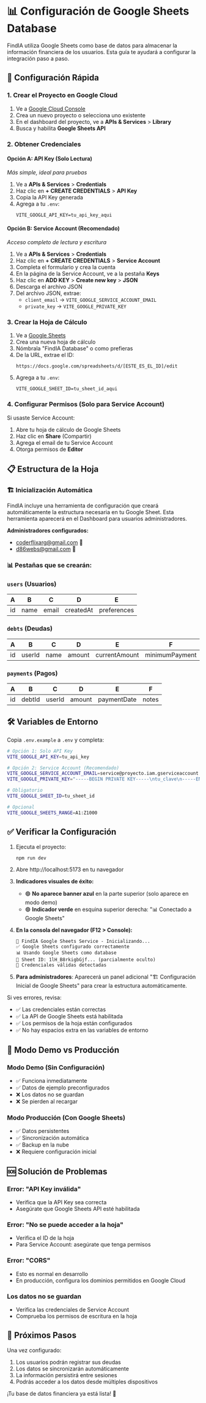 # 📊 Configuración de Google Sheets Database

FindIA utiliza Google Sheets como base de datos para almacenar la información financiera de los usuarios. Esta guía te ayudará a configurar la integración paso a paso.

## 🚀 Configuración Rápida

### 1. Crear el Proyecto en Google Cloud

1. Ve a [Google Cloud Console](https://console.cloud.google.com/)
2. Crea un nuevo proyecto o selecciona uno existente
3. En el dashboard del proyecto, ve a **APIs & Services** > **Library**
4. Busca y habilita **Google Sheets API**

### 2. Obtener Credenciales

#### Opción A: API Key (Solo Lectura) 
*Más simple, ideal para pruebas*

1. Ve a **APIs & Services** > **Credentials**
2. Haz clic en **+ CREATE CREDENTIALS** > **API Key**
3. Copia la API Key generada
4. Agrega a tu `.env`:
   ```
   VITE_GOOGLE_API_KEY=tu_api_key_aqui
   ```

#### Opción B: Service Account (Recomendado)
*Acceso completo de lectura y escritura*

1. Ve a **APIs & Services** > **Credentials**
2. Haz clic en **+ CREATE CREDENTIALS** > **Service Account**
3. Completa el formulario y crea la cuenta
4. En la página de la Service Account, ve a la pestaña **Keys**
5. Haz clic en **ADD KEY** > **Create new key** > **JSON**
6. Descarga el archivo JSON
7. Del archivo JSON, extrae:
   - `client_email` → `VITE_GOOGLE_SERVICE_ACCOUNT_EMAIL`
   - `private_key` → `VITE_GOOGLE_PRIVATE_KEY`

### 3. Crear la Hoja de Cálculo

1. Ve a [Google Sheets](https://sheets.google.com)
2. Crea una nueva hoja de cálculo
3. Nómbrala "FindIA Database" o como prefieras
4. De la URL, extrae el ID:
   ```
   https://docs.google.com/spreadsheets/d/[ESTE_ES_EL_ID]/edit
   ```
5. Agrega a tu `.env`:
   ```
   VITE_GOOGLE_SHEET_ID=tu_sheet_id_aqui
   ```

### 4. Configurar Permisos (Solo para Service Account)

Si usaste Service Account:
1. Abre tu hoja de cálculo de Google Sheets
2. Haz clic en **Share** (Compartir)
3. Agrega el email de tu Service Account
4. Otorga permisos de **Editor**

## 📋 Estructura de la Hoja

### 🏗️ Inicialización Automática

FindIA incluye una herramienta de configuración que creará automáticamente la estructura necesaria en tu Google Sheet. Esta herramienta aparecerá en el Dashboard para usuarios administradores.

**Administradores configurados:**
- coderflixarg@gmail.com 👑
- d86webs@gmail.com 👑

### 📊 Pestañas que se crearán:

### `users` (Usuarios)
| A | B | C | D | E |
|---|---|---|---|---|
| id | name | email | createdAt | preferences |

### `debts` (Deudas)
| A | B | C | D | E | F | G | H | I | J |
|---|---|---|---|---|---|---|---|---|---|
| id | userId | name | amount | currentAmount | minimumPayment | interestRate | category | createdAt | updatedAt |

### `payments` (Pagos)
| A | B | C | D | E | F |
|---|---|---|---|---|---|
| id | debtId | userId | amount | paymentDate | notes |

## 🛠️ Variables de Entorno

Copia `.env.example` a `.env` y completa:

```bash
# Opción 1: Solo API Key
VITE_GOOGLE_API_KEY=tu_api_key

# Opción 2: Service Account (Recomendado)
VITE_GOOGLE_SERVICE_ACCOUNT_EMAIL=service@proyecto.iam.gserviceaccount.com
VITE_GOOGLE_PRIVATE_KEY="-----BEGIN PRIVATE KEY-----\ntu_clave\n-----END PRIVATE KEY-----"

# Obligatorio
VITE_GOOGLE_SHEET_ID=tu_sheet_id

# Opcional
VITE_GOOGLE_SHEETS_RANGE=A1:Z1000
```

## ✅ Verificar la Configuración

1. Ejecuta el proyecto:
   ```bash
   npm run dev
   ```

2. Abre http://localhost:5173 en tu navegador

3. **Indicadores visuales de éxito:**
   - 🟢 **No aparece banner azul** en la parte superior (solo aparece en modo demo)
   - 🟢 **Indicador verde** en esquina superior derecha: "📊 Conectado a Google Sheets"
   
4. **En la consola del navegador (F12 > Console):**
   ```
   🔧 FindIA Google Sheets Service - Inicializando...
   ✅ Google Sheets configurado correctamente
   📊 Usando Google Sheets como database
   📄 Sheet ID: 1lH_B8rkigbGjf... (parcialmente oculto)
   🔐 Credenciales válidas detectadas
   ```

5. **Para administradores**: Aparecerá un panel adicional "🏗️ Configuración Inicial de Google Sheets" para crear la estructura automáticamente.

Si ves errores, revisa:
- ✅ Las credenciales están correctas
- ✅ La API de Google Sheets está habilitada
- ✅ Los permisos de la hoja están configurados
- ✅ No hay espacios extra en las variables de entorno

## 🔧 Modo Demo vs Producción

### Modo Demo (Sin Configuración)
- ✅ Funciona inmediatamente
- ✅ Datos de ejemplo preconfigurados
- ❌ Los datos no se guardan
- ❌ Se pierden al recargar

### Modo Producción (Con Google Sheets)
- ✅ Datos persistentes
- ✅ Sincronización automática
- ✅ Backup en la nube
- ❌ Requiere configuración inicial

## 🆘 Solución de Problemas

### Error: "API Key inválida"
- Verifica que la API Key sea correcta
- Asegúrate que Google Sheets API esté habilitada

### Error: "No se puede acceder a la hoja"
- Verifica el ID de la hoja
- Para Service Account: asegúrate que tenga permisos

### Error: "CORS"
- Esto es normal en desarrollo
- En producción, configura los dominios permitidos en Google Cloud

### Los datos no se guardan
- Verifica las credenciales de Service Account
- Comprueba los permisos de escritura en la hoja

## 🎯 Próximos Pasos

Una vez configurado:
1. Los usuarios podrán registrar sus deudas
2. Los datos se sincronizarán automáticamente
3. La información persistirá entre sesiones
4. Podrás acceder a los datos desde múltiples dispositivos

¡Tu base de datos financiera ya está lista! 🚀